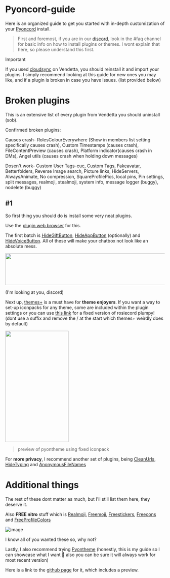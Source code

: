 # Pyoncord-guide
Here is an organized guide to get you started with in-depth customization of your [Pyoncord](https://github.com/pyoncord/Bunny) install.

> First and foremost, if you are in our [discord](https://discord.gg/pyoncord), look in the #faq channel for basic info on how to install plugins or themes. I wont explain that here, so please understand this first.

> [!IMPORTANT]
> If you used [cloudsync](https://vd-plugins.github.io/proxy/vendetta.nexpid.xyz/cloud-sync/) on Vendetta, you should reinstall it and import your plugins. I simply recommend looking at this guide for new ones you may like, and if a plugin is broken in case you have issues. (list provided below)

# Broken plugins
This is an extensive list of every plugin from Vendetta you should uninstall (sob).

Confirmed broken plugins:

Causes crash-
RolesColourEverywhere (Show in members list setting specifically causes crash), Custom Timestamps (causes crash), FileContentPreview (causes crash), Platform indicator(causes crash in DMs), Angel utils (causes crash when holding down messages)

Dosen't work-
Custom User Tags-cuc, Custom Tags, Fakeavatar, Betterfolders, Reverse Image search, Picture links, HideServers, AlwaysAnimate, No compression, SquareProfilePics, local pins, Pin settings, split messages, realmoji, stealmoji, system info, message logger (buggy), nodelete (buggy)
## #1

So first thing you should do is install some very neat plugins. 

Use the [plugin web browser](https://vd-plugins.github.io/web/#) for this. 

The first batch is [HideGiftButton](https://vd-plugins.github.io/proxy/amsyarasyiq.github.io/letup/HideGiftButton/), [HideAppButton](https://rico040.github.io/bunny-plugins/hideappbutton/) (optionally) and [HideVoiceButton](https://aliernfrog.github.io/vd-plugins/HideVoiceButton/).
All of these will make your chatbox not look like an absolute mess. 

<img src="https://github.com/rennpy/pyonguide/assets/158360149/73872340-4687-41b4-9ce2-25ce0d8a05ba" width="600" height="100">

(I'm looking at you, discord) 

Next up, [themes+](https://vd-plugins.github.io/proxy/fres621.github.io/vendetta-plugins/BetterSearch/) is a must have for **theme enjoyers**. If you want a way to set-up iconpacks for any theme, some are included within the plugin settings or you can use [this link](https://raw.githubusercontent.com/rairof/discord-iconpacks/master/Packs/Plumpy/) for a fixed version of rosiecord plumpy! (dont use a suffix and remove the / at the start which themes+ weirdly does by default)

<img src="https://github.com/rennpy/pyonguide/assets/158360149/62a13fd6-0e66-429c-8c5b-9da65635c1a6" width="200" height="350">

> preview of pyontheme using fixed iconpack

For **more privacy**, I recommend another set of plugins, being [CleanUrls](https://vd-plugins.github.io/proxy/vendetta.nexpid.xyz/clean-urls/), [HideTyping](https://vd-plugins.github.io/proxy/redstonekasi.github.io/vendetta-plugins/no-typing/) and [AnonymousFileNames](https://vd-plugins.github.io/proxy/maisymoe.github.io/strife/AnonymousFileNames/)

# Additional things

The rest of these dont matter as much, but I'll still list them here, they deserve it.

Also **FREE nitro** stuff which is [Realmoji](https://vd-plugins.github.io/proxy/redstonekasi.github.io/vendetta-plugins/realmoji/), [Freemoji](https://vd-plugins.github.io/proxy/maisymoe.github.io/strife/Freemoji/), [Freestickers](https://vd-plugins.github.io/proxy/aliernfrog.github.io/vd-plugins/FreeStickers/), [Freecons](https://vd-plugins.github.io/proxy/dziurwa14.github.io/vendetta-plugins/Freecons/) and [FreeProfileColors](https://vd-plugins.github.io/proxy/twnlink.github.io/vendetta-plugins/FreeProfileColors/)

![image](https://github.com/rennpy/pyonguide/assets/158360149/f21f4185-6fb0-4324-bff4-852bb72a66aa)


I know all of you wanted these so, why not?

Lastly, I also recommend trying [Pyontheme](https://raw.githubusercontent.com/rennpy/pyontheme/main/pyontheme.json) (honestly, this is my guide so I can showcase what I want 🚎 also you can be sure it will always work for most recent version)

Here is a link to the [github page](https://github.com/rennpy/pyontheme) for it, which includes a preview.




